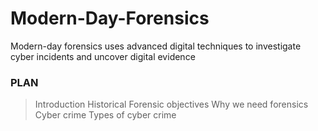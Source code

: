 # Modern-Day-Forensics
Modern-day forensics uses advanced digital techniques to investigate cyber incidents and uncover digital evidence
### PLAN
> Introduction
> Historical
> Forensic objectives
> Why we need forensics
> Cyber crime
> Types of cyber crime
